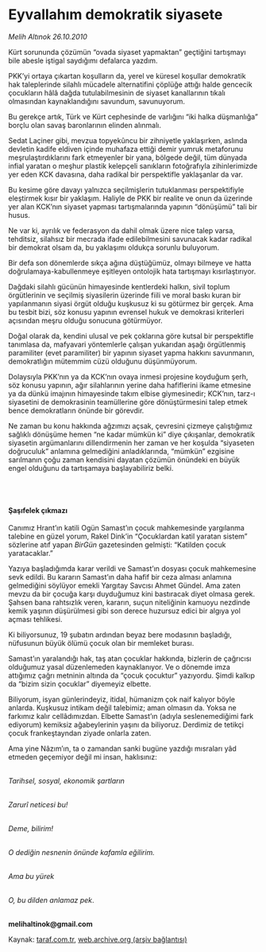 # Eyvallahım demokratik siyasete

*Melih Altınok 26.10.2010*

<div class="yazi"><p>Kürt sorununda çözümün “ovada siyaset yapmaktan” geçtiğini tartışmayı bile abesle iştigal saydığımı defalarca yazdım.</p>
<p>PKK’yi ortaya çıkartan koşulların da, yerel ve küresel koşullar demokratik hak taleplerinde silahlı mücadele alternatifini çöplüğe attığı halde gencecik çocukların hâlâ dağda tutulabilmesinin de siyaset kanallarının tıkalı olmasından kaynaklandığını savundum, savunuyorum.</p>
<p>Bu gerekçe artık, Türk ve Kürt cephesinde de varlığını “iki halka düşmanlığa” borçlu olan savaş baronlarının elinden alınmalı.</p>
<p>Sedat Laçiner gibi, mevzua topyekûncu bir zihniyetle yaklaşırken, aslında devletin kadife eldiven içinde muhafaza ettiği demir yumruk metaforunu meşrulaştırdıklarını fark etmeyenler bir yana, bölgede değil, tüm dünyada infial yaratan o meşhur plastik kelepçeli sanıkların fotoğrafıyla zihinlerimizde yer eden KCK davasına, daha radikal bir perspektifle yaklaşanlar da var.</p>
<p>Bu kesime göre davayı yalnızca seçilmişlerin tutuklanması perspektifiyle eleştirmek kısır bir yaklaşım. Haliyle de PKK bir realite ve onun da üzerinde yer alan KCK’nın siyaset yapması tartışmalarında yapının “dönüşümü” tali bir husus.</p>
<p>Ne var ki, ayrılık ve federasyon da dahil olmak üzere nice talep varsa, tehditsiz, silahsız bir mecrada ifade edilebilmesini savunacak kadar radikal bir demokrat olsam da, bu yaklaşımı oldukça sorunlu buluyorum.</p>
<p>Bir defa son dönemlerde sıkça ağına düştüğümüz, olmayı bilmeye ve hatta doğrulamaya-kabullenmeye eşitleyen ontolojik hata tartışmayı kısırlaştırıyor.</p>
<p>Dağdaki silahlı gücünün himayesinde kentlerdeki halkın, sivil toplum örgütlerinin ve seçilmiş siyasilerin üzerinde fiili ve moral baskı kuran bir yapılanmanın siyasi örgüt olduğu kuşkusuz ki su götürmez bir gerçek. Ama bu tesbit bizi, söz konusu yapının evrensel hukuk ve demokrasi kriterleri açısından meşru olduğu sonucuna götürmüyor. </p>
<p>Doğal olarak da, kendini ulusal ve pek çoklarına göre kutsal bir perspektifle tanımlasa da, mafyavari yöntemlerle çalışan yukarıdan aşağı örgütlenmiş paramiliter (evet paramiliter) bir yapının siyaset yapma hakkını savunmanın, demokratlığın mütemmim cüzü olduğunu düşünmüyorum.</p>
<p>Dolaysıyla PKK’nın ya da KCK’nın ovaya inmesi projesine koyduğum şerh, söz konusu yapının, ağır silahlarının yerine daha hafiflerini ikame etmesine ya da dünkü imajının himayesinde takım elbise giymesinedir; KCK’nın, tarz-ı siyasetini de demokrasinin teamüllerine göre dönüştürmesini talep etmek bence demokratların önünde bir görevdir.</p>
<p>Ne zaman bu konu hakkında ağzımızı açsak, çevresini çizmeye çalıştığımız sağlıklı dönüşüme hemen “ne kadar mümkün ki” diye çıkışanlar, demokratik siyasetin argümanlarını dillendirmenin her zaman ve her koşulda “siyaseten doğruculuk” anlamına gelmediğini anladıklarında, “mümkün” ezgisine sarılmanın çoğu zaman kendisini dayatan çözümün önündeki en büyük engel olduğunu da tartışamaya başlayabiliriz belki.</p>
<p>      </p>
<h4><br/>Şaşıfelek çıkmazı</h4>
<p>Canımız Hrant’ın katili Ogün Samast’ın çocuk mahkemesinde yargılanma talebine en güzel yorum, Rakel Dink’in “Çocuklardan katil yaratan sistem” sözlerine atıf yapan <i>BirGün</i> gazetesinden gelmişti: “Katilden çocuk yaratacaklar.” </p>
<p>Yazıya başladığımda karar verildi ve Samast’ın dosyası çocuk mahkemesine sevk edildi. Bu kararın Samast’ın daha hafif bir ceza alması anlamına gelmediğini söylüyor emekli Yargıtay Savcısı Ahmet Gündel. Ama zaten mevzu da bir çocuğa karşı duyduğumuz kini bastıracak diyet olmasa gerek. Şahsen bana rahtsızlık veren, kararın, suçun niteliğinin kamuoyu nezdinde kemik yaşının düşürülmesi gibi son derece huzursuz edici bir algıya yol açması tehlikesi.</p>
<p>Ki biliyorsunuz, 19 şubatın ardından beyaz bere modasının başladığı, nüfusunun büyük ölümü çocuk olan bir memleket burası.</p>
<p>Samast’ın yaralandığı hak, taş atan çocuklar hakkında, bizlerin de çağrıcısı olduğumuz yasal düzenlemeden kaynaklanıyor. Ve o dönemde imza attığımız çağrı metninin altında da “çocuk çocuktur” yazıyordu. Şimdi kalkıp da “bizim sizin çocuklar” diyemeyiz elbette. </p>
<p>Biliyorum, isyan günlerindeyiz, itidal, hümanizm çok naif kalıyor böyle anlarda. Kuşkusuz intikam değil talebimiz; aman olmasın da. Yoksa ne farkımız kalır cellâdımızdan. Elbette Samast’ın (adıyla seslenemediğimi fark ediyorum) kemiksiz ağabeylerinin yaşını da biliyoruz. Derdimiz de tetikçi çocuk frankeştayndan ziyade onlarla zaten.</p>
<p>Ama yine Nâzım’ın, ta o zamandan sanki bugüne yazdığı mısraları yâd etmeden geçemiyor değil mi insan, haklısınız:</p>
<p><i><br/>Tarihsel, sosyal, ekonomik şartların </i></p>
<p><i><br/>Zarurî neticesi bu! </i></p>
<p><i><br/>Deme, bilirim! </i></p>
<p><i><br/>O dediğin nesnenin önünde kafamla eğilirim. </i></p>
<p><i><br/>Ama bu yürek </i></p>
<p><i><br/>O, bu dilden anlamaz pek</i>.</p>
<p><b><br/>melihaltinok@gmail.com</b></p></div>

Kaynak: [taraf.com.tr](m), [web.archive.org (arşiv bağlantısı)](http://web.archive.org/web/20101029025006/http://taraf.com.tr:80/melih-altinok/makale-eyvallahim-demokratik-siyasete.htm)
